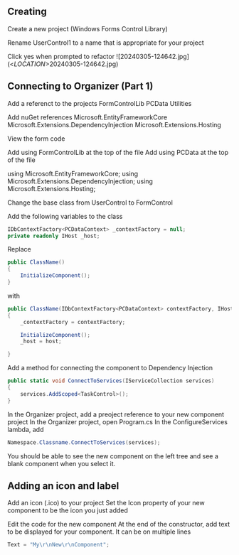 ## Creating
Create a new project (Windows Forms Control Library)

Rename UserControl1 to a name that is appropriate for your project

Click yes when prompted to refactor
![20240305-124642.jpg](<$LOCATION$>20240305-124642.jpg)

## Connecting to Organizer (Part 1)
Add a referenct to the projects 
FormControlLib
PCData
Utilities

Add nuGet references
Microsoft.EntityFrameworkCore
Microsoft.Extensions.DependencyInjection
Microsoft.Extensions.Hosting

View the form code

Add using FormControlLib at the top of the file
Add using PCData at the top of the file

using Microsoft.EntityFrameworkCore;
using Microsoft.Extensions.DependencyInjection;
using Microsoft.Extensions.Hosting;

Change the base class from UserControl to FormControl

Add the following variables to the class
```csharp
IDbContextFactory<PCDataContext> _contextFactory = null;
private readonly IHost _host;
```

Replace
```csharp
public ClassName()
{
    InitializeComponent();
}
```

with
```csharp
public ClassName(IDbContextFactory<PCDataContext> contextFactory, IHost host)
{
    _contextFactory = contextFactory;

    InitializeComponent();
    _host = host;

}
```
Add a method for connecting the component to Dependency Injection
```csharp
public static void ConnectToServices(IServiceCollection services)
{
    services.AddScoped<TaskControl>();
}
```
In the Organizer project, add a preoject reference to your new component project
In the Organizer project, open Program.cs
In the ConfigureServices lambda, add

```csharp
Namespace.Classname.ConnectToServices(services);
```
You should be able to see the new component on the left tree and see a blank component when you select it.

## Adding an icon and label
Add an icon (.ico) to your project
Set the Icon property of your new component to be the icon you just added

Edit the code for the new component
At the end of the constructor, add text to be displayed for your component.  It can be on multiple lines

```csharp
Text = "My\r\nNew\r\nComponent";
```




